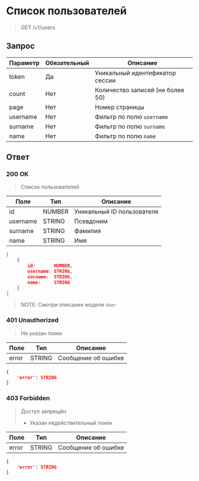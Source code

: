 # Список пользователей
> GET /v1/users

## Запрос

Параметр | Обязательный | Описание
-|-|-
token | Да | Уникальный идентификатор сессии
count | Нет | Количество записей (не более 50)
page | Нет | Номер страницы
username | Нет | Фильтр по полю `username`
surname | Нет | Фильтр по полю `surname`
name | Нет | Фильтр по полю `name`

## Ответ

### 200 OK
> Список пользователей

Поле | Тип | Описание
-|-|-
id | NUMBER | Уникальный ID пользователя
username | STRING | Псевдоним
surname | STRING | Фамилия
name | STRING | Имя

```json
[
    {
        id:       NUMBER,
        username: STRING,
        surname:  STRING,
        name:     STRING
    }
]
```
> NOTE: Смотри описание модели `User`

### 401 Unauthorized
> Не указан токен

Поле | Тип | Описание
-|-|-
error | STRING | Сообщение об ошибке

```json
{
    'error': STRING
}
```

### 403 Forbidden
> Доступ запрещён
> * Указан недействительный токен

Поле | Тип | Описание
-|-|-
error | STRING | Сообщение об ошибке

```json
{
    'error': STRING
}
```